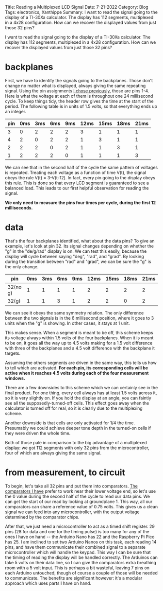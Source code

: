 Title: Reading a Multiplexed LCD Signal
Date: 7-21-2022
Category: Blog
Tags: electronics, Xanthippe
Summary: I want to read the signal going to the display of a TI-30Xa calculator. The display has 112 segments, multiplexed in a 4x28 configuration. How can we recover the displayed values from just those 32 pins?

I want to read the signal going to the display of a TI-30Xa calculator. The display has 112 segments, multiplexed in a 4x28 configuration. How can we recover the displayed values from just those 32 pins?

# backplanes

First, we have to identify the signals going to the backplanes. Those don't change no matter what is displayed, always giving the same repeating signal. Using the pin assignments [I chose previously](/reflections-on-wiring-a-calculator), those are pins 1-4. Here is what the voltage at each of them is throughout one 24 millisecond cycle. To keep things tidy, the header row gives the time at the start of the period. The following table is in units of 1.5 volts, so that everything ends up an integer.

|pin| 0ms| 3ms| 6ms| 9ms|12ms|15ms|18ms|21ms|
|---|----|----|----|----|----|----|----|----|
|  3|0|2|2|2|3|1|1|1|
|  4|2|0|2|2|1|3|1|1|
|  2|2|2|0|2|1|1|3|1|
|  1|2|2|2|0|1|1|1|3|

We can see that in the second half of the cycle the same pattern of voltages is repeated. Treating each voltage as a function of time V(t), the signal obeys the rule V(t) = 3-V(t-12). In fact, every pin going to the display obeys this rule. This is done so that every LCD segment is guaranteed to see a balanced load. This leads to our first helpful observation for reading the signal.

**We only need to measure the pins four times per cycle, during the first 12 milliseconds.**

# data

That's the four backplanes identified, what about the data pins? To give an example, let's look at pin 32. Its signal changes depending on whether the "g" in the "de/g/rad" display is on. We can test this easily, because the display will cycle between saying "deg", "rad", and "grad". By looking during the transition between "rad" and "grad", we can be sure the "g" is the only change.

|pin     | 0ms| 3ms| 6ms| 9ms|12ms|15ms|18ms|21ms|
|--------|----|----|----|----|----|----|----|----|
|32(no g)|1|1|1|1|2|2|2|2|
|32(g)   |1|1|3|1|2|2|0|2|

We can see it obeys the same symmetry relation. The only difference between the two signals is in the 6 millisecond position, where it goes to 3 units when the "g" is showing. In other cases, it stays at 1 unit.

This makes sense. When a segment is meant to be off, this scheme keeps its voltage always within 1.5 volts of the four backplanes. When it is meant to be on, it goes all the way up to 4.5 volts making for a 1.5 volt difference with three of the backplanes and a 4.5 volt difference with the backplane it targets.

Assuming the others segments are driven in the same way, this tells us how to tell which are activated. **For each pin, its corresponding cells will be active when it reaches 4.5 volts during each of the four measurement windows.**

There are a few downsides to this scheme which we can certainly see in the final product. For one thing, every cell always has at least 1.5 volts across it, so it is very slightly on. If you hold the display at an angle, you can faintly see all the supposedly-turned-off cells. This effect goes away when the calculator is turned off for real, so it is clearly due to the multiplexing scheme.

Another downside is that cells are only activated for 1/4 the time. Presumably we could achieve deeper tone depth in the turned-on cells if they were driven the whole time.

Both of those pale in comparison to the big advantage of a multiplexed display: we got 112 segments with only 32 pins from the microcontroller, four of which are always giving the same signal.

# from measurement, to circuit

To begin, let's take all 32 pins and put them into comparators. [The comparators I have]({attach}KA339A-D.pdf) prefer to work near their lower voltage end, so let's use the 0 value during the second half of the cycle to read our data pins. We can get the start of our read by looking at groundplane 1. This way, all our comparators can share a reference value of 0.75 volts. This gives us a clean signal we can feed into any microcontroller, with the output voltage determined by the comparator chips.

After that, we just need a microcontroller to act as a timed shift register. 29 pins (28 for data and one for the timing pulse) is too many for any of the ones I have on hand -- the Arduino Nano has 22 and the Raspberry Pi Pico has 25. I am inclined to set two Arduino Nanos on this task, each reading 14 pins, and have them communicate their combined signal to a separate microcontroller which will handle the keypad. This way I can be sure that the timing of reading the display will be handled correctly. The Arduinos can take 5 volts on their data line, so I can give the comparators extra breathing room with a 5 volt input. This is perhaps a bit wasteful, leaving 7 pins on each Arduino untouched, though of course a couple of those will be needed to communicate. The benefits are significant however: it's a modular approach which uses parts I have on hand.